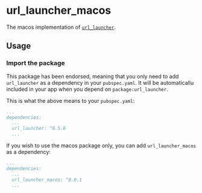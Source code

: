 # url_launcher_macos

The macos implementation of [`url_launcher`][1].

## Usage

### Import the package

This package has been endorsed, meaning that you only need to add `url_launcher`
as a dependency in your `pubspec.yaml`. It will be automaticallu included in your app
when you depend on `package:url_launcher`.

This is what the above means to your `pubspec.yaml`:

```yaml
...
dependencies:
  ...
  url_launcher: ^0.5.6
  ...
```

If you wish to use the macos package only, you can add  `url_launcher_macos` as a
dependency:

```yaml
...
dependencies:
  ...
  url_launcher_macos: ^0.0.1
  ...
```

[1]: ../url_launcher/url_launcher
